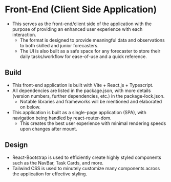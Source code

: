 # Front-End (Client Side Application)

- This serves as the front-end/client side of the application with the purpose of providing an enhanced user experience with each interaction.
  - The format is designed to provide meaningful data and observations to both skilled and junior forecasters.
  - The UI is also built as a safe space for any forecaster to store their daily tasks/workflow for ease-of-use and a quick reference.

## Build

- This front-end application is built with Vite + React.js + Typescript.
- All dependencies are listed in the package.json, with more details (version numbers, further dependencies, etc.) in the package-lock.json.
  - Notable libraries and frameworks will be mentioned and elaborated on below.
- This application is built as a single-page application (SPA), with navigation being handled by react-router-dom.
  - This creates the best user experience with minimal rendering speeds upon changes after mount.

## Design

- React-Bootstrap is used to efficiently create highly styled components such as the NavBar, Task Cards, and more.
- Tailwind CSS is used to minutely customize many components across the application for effective styling.
